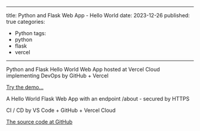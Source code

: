 ---
title: Python and Flask Web App - Hello World
date: 2023-12-26
published: true
categories:
  - Python
  tags:
  - python
  - flask
  - vercel
  ---

Python and Flask Hello World Web App hosted at Vercel Cloud implementing DevOps by GitHub + Vercel

<a href="https://flask-vercel-hello-world-coral.vercel.app/" target="_blank" title="Flask Web App at Vercel">Try the demo...</a>

A Hello World Flask Web App with an endpoint /about - secured by HTTPS

CI / CD by VS Code + GitHub + Vercel Cloud

<a href="https://github.com/persteenolsen/core-two-zero-js" target="_blank">The source code at GitHub</a>
